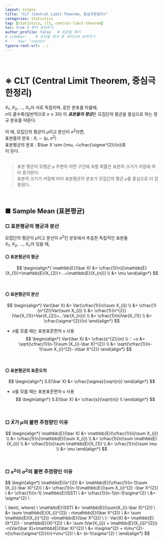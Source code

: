 ```yaml
---
layout: single
title: "CLT (Central Limit Theorem, 중심극한정리)"
categories: Statistics
tag: [statistics, clt, central-limit-theorem]
toc: true # 목차 보여주기
author_profile: false   # 프로필 제거
# sidebar:    # 프로필 제거 후 사이드바 보여주기
#     nav: "counts"
typora-root-url: ../
---
```

<br>

# **※ CLT (Central Limit Theorem, 중심극한정리)**

$X_{1}$, $X_{2}$, ..., $X_{n}$이 서로 독립이며, 같은 분포를 따를때,<br>
$n$이 클수록(일반적으로 $n \ge 30$) 이 ***표본들의 평균***은 모집단의 평균을 중심으로 하는 정규 분포를 따른다.
<br>
<br>
이 때, 모집단의 평균이 $\mu$이고 분산이 $\sigma^{2}$라면,<br>
표본들의 분포 : $X_{i} \sim (\mu, ~\sigma^{2})$<br>
표본평균의 분포 : $\bar X \sim (\mu, ~\cfrac{\sigma^{2}}{n})$<br>
이 된다.
<br>
<br>

> 표본 평균이 모평균 $\mu$ 주변의 어떤 구간에 속할 확률은 표본의 크기가 커짐에 따라 증가한다.<br>
> 표본의 크기가 커짐에 따라 표본평균의 분포가 모집단의 평균 $\mu$를 중심으로 더 집중된다.

<br>

## ■ Sample Mean (표본평균)
### □ 표본평균의 평균과 분산
모집단의 평균이 $\mu$이고 분산이 $\sigma^{2}$인 분포에서 추출한 독립적인 표본들<br>
$X_{1}$, $X_{2}$, ..., $X_{n}$이 있을 때,<br>

#### **◎ 표본평균의 평균**
$$
\begin{align*}
\mathbb{E}(\bar X) &= \cfrac{1}{n}[\mathbb{E}(X_{1})+\mathbb{E}(X_{2})+...+\mathbb{E}(X_{n})] \\
&= \mu
\end{align*}
$$

<br>

#### **◎ 표본평균의 분산**

$$
\begin{align*}
Var(\bar X) &= Var(\cfrac{1}{n}\sum X_{i}) \\
&= \cfrac{1}{n^{2}}Var(\sum X_{i}) \\
&= \cfrac{1}{n^{2}}(Var(X_{1})+Var(X_{2})+...Var(X_{n})) \\
&= \cfrac{1}{n}Var(X_{1}) \\
&= \cfrac{\sigma^{2}}{n}
\end{align*}
$$
- $\sigma$를 모를 때는 표본표준편차 $s$ 사용
$$
\begin{align*}
Var(\bar X) &= \cfrac{s^{2}}{n} \\
∵ ~s &= \sqrt{\cfrac{1}{n-1}\sum (X_{i}-\bar X)^{2}} \\
&= \sqrt{\cfrac{1}{n-1}\sum X_{i}^{2}- n\bar X^{2}}
\end{align*}
$$

<br>

#### **◎ 표본평균의 표준오차**
$$
\begin{align*}
S.E(\bar X) &= \cfrac{\sigma}{\sqrt{n}}
\end{align*}
$$
- $\sigma$를 모를 때는 표본표준편차 $s$ 사용
$$
\begin{align*}
S.E(\bar X) &= \cfrac{s}{\sqrt{n}} \\
\end{align*}
$$


<br>

### □ $\bar X$가 $\mu$의 불편 추정량인 이유
$$
\begin{align*}
\mathbb{E}(\bar X) &= \mathbb{E}(\cfrac{1}{n}\sum X_{i}) \\
&= \cfrac{1}{n}\mathbb{E}(\sum X_{i}) \\
&= \cfrac{1}{n}\sum \mathbb{E}(X_{i}) \\
&= \cfrac{1}{n}\sum \mathbb{E}(X_{1}) \\
&= \cfrac{1}{n}\sum \mu \\
&= \mu
\end{align*}
$$

<br>

### □ $s^{2}$이 $\sigma^{2}$의 불편 추정량인 이유
$$
\begin{align*}
\mathbb{E}(s^{2}) &= \mathbb{E}[\cfrac{1}{n-1}\sum (X_{i}-\bar X)^{2}] \\
&= \cfrac{1}{n-1}\mathbb{E}[\sum X_{i}^{2} -\bar X^{2}] \\
&= \cfrac{1}{n-1} \mathbb{E}(SST) \\
&= \cfrac{1}{n-1}(n-1)\sigma^{2} \\
&= \sigma^{2} \\

\\
\text{, where} \\
\mathbb{E}(SST) &= \mathbb{E}[\sum(X_{i}-\bar X)^{2}] \\
&= \sum \mathbb{E}(X_{i}^{2}) - n\mathbb{E}(\bar X^{2}) \\
&= \sum \mathbb{E}(X_{i}^{2}) -n\mathbb{E}(\bar X^{2}) \\
(∵ Var(X) &= \mathbb{E}(X^{2}) - \mathbb{E}(X)^{2}) \\
&= \sum (Var(X_{i}) + \mathbb{E}(X_{i})^{2})) -n(Var(\bar X)+\mathbb{E}(\bar X)^{2}) \\
&= n\sigma^{2} + n\mu^{2}-n(\cfrac{\sigma^{2}}{n}+\mu^{2}) \\
&= (n-1)\sigma^{2}
\\
\end{align*}
$$